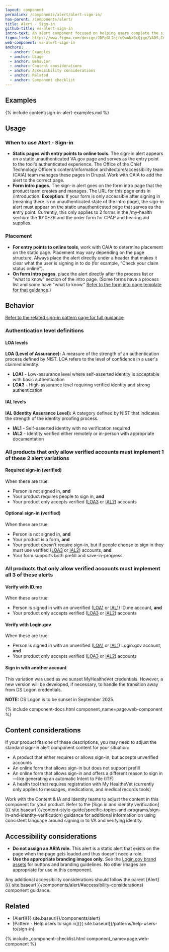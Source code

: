```yaml
---
layout: component
permalink: /components/alert/alert-sign-in/
has-parent: /components/alert/
title: Alert - Sign-in
github-title: va-alert-sign-in
intro-text: An alert component focused on helping users complete the sign-in process.
figma-link: https://www.figma.com/design/JDFpGLIojfuQwANXScQjqe/VADS-Component-Examples?node-id=5359-436
web-component: va-alert-sign-in
anchors:
  - anchor: Examples
  - anchor: Usage
  - anchor: Behavior
  - anchor: Content considerations
  - anchor: Accessibility considerations
  - anchor: Related
  - anchor: Component checklist
---
```


## Examples

{% include content/sign-in-alert-examples.md %}

## Usage

### When to use Alert - Sign-in

* **Static pages with entry points to online tools.** The sign-in alert appears on a static unauthenticated VA.gov page and serves as the entry point to the tool's authenticated experience. The Office of the Chief Technology Officer's content/information architecture/accessibility team (CAIA) team manages these pages in Drupal. Work with CAIA to add the alert to the correct page. 
* **Form intro pages.** The sign-in alert goes on the form intro page that the product team creates and manages. The URL for this page ends in /introduction. 
  **Exception:** If your form is only accessible after signing in (meaning there is no unauthenticated state of the intro page), the sign-in alert must appear on the static unauthenticated page that serves as the entry point. Currently, this only applies to 2 forms in the /my-health section: the 1010EZR and the order form for CPAP and hearing aid supplies.

### Placement

* **For entry points to online tools**, work with CAIA to determine placement on the static page. Placement may vary depending on the page structure. Always place the alert directly under a header that makes it clear what the user is signing in to do (for example, "Check your claim status online").
* **On form intro pages**, place the alert directly after the process list or "what to know" section of the intro page. (Some forms have a process list and some have "what to know." [Refer to the form into page template for that guidance](https://design.va.gov/templates/forms/introduction).)

## Behavior
[Refer to the related sign-in pattern page for full guidance](https://design.va.gov/patterns/help-users-to/sign-in)

### Authentication level definitions

<h4 id="loa-levels">LOA levels</h4>

**LOA (Level of Assurance):** A measure of the strength of an authentication process defined by NIST. LOA refers to the level of confidence in a user's claimed identity.

* **LOA1** - Low-assurance level where self-asserted identity is acceptable with basic authentication
* **LOA3** - High-assurance level requiring verified identity and strong authentication

<h4 id="ial-levels">IAL levels</h4>

**IAL (Identity Assurance Level):** A category defined by NIST that indicates the strength of the identity proofing process.

* **IAL1** - Self-asserted identity with no verification required
* **IAL2** - Identity verified either remotely or in-person with appropriate documentation

### All products that only allow verified accounts must implement 1 of these 2 alert variations

#### Required sign-in (verified)

When these are true:

* Person is not signed in, **and**
* Your product requires people to sign in, **and**
* Your product only accepts verified ([LOA3](#loa-levels) or [IAL2](#ial-levels)) accounts

#### Optional sign-in (verified)

When these are true:

* Person is not signed in, **and**
* Your product is a form, **and**
* Your product doesn't require sign-in, but if people choose to sign in they must use verified ([LOA3](#loa-levels) or [IAL2](#ial-levels)) accounts, **and**
* Your form supports both prefill and save-in-progress

### All products that only allow verified accounts must implement all 3 of these alerts

#### Verify with ID.me

When these are true:

* Person is signed in with an unverified ([LOA1](#loa-levels) or [IAL1](#ial-levels)) ID.me account, **and**
* Your product only accepts verified ([LOA3](#loa-levels) or [IAL2](#ial-levels)) accounts

#### Verify with Login.gov

When these are true:

* Person is signed in with an unverified ([LOA1](#loa-levels) or [IAL1](#ial-levels)) Login.gov account, **and**
* Your product only accepts verified ([LOA3](#loa-levels) or [IAL2](#ial-levels)) accounts

#### Sign in with another account

This variation was used as we sunset MyHealtheVet credentials. However, a new version will be developed, if necessary, to handle the transition away from DS Logon credentials.

**NOTE:** DS Logon is to be sunset in September 2025.

{% include component-docs.html component_name=page.web-component %}

## Content considerations

If your product fits one of these descriptions, you may need to adjust the standard sign-in alert component content for your situation:

* A product that either requires or allows sign-in, but accepts unverified accounts
* An online form that allows sign-in but does not support prefill
* An online form that allows sign-in and offers a different reason to sign in—like generating an automatic Intent to File (ITF)
* A health tool that requires registration with My HealtheVet (currently only applies to messages, medications, and medical records tools)

Work with the Content &amp; IA and Identity teams to adjust the content in this component for your product. Refer to the [Sign in and identity verification]({{ site.baseurl }}/content-style-guide/specific-topics-and-programs/sign-in-and-identity-verification) guidance for additional information on using consistent language around signing in to VA and verifying identity.

## Accessibility considerations

* **Do not assign an ARIA role.** This alert is a static alert that exists on the page when the page gets loaded and thus doesn’t need a role.
* **Use the appropriate branding images only.** See the [Login.gov brand assets](https://developers.login.gov/user-experience/sign-in-sign-out/#design-your-applications-sign-in-and-sign-out-buttons) for buttons and branding guidelines. No other images are appropriate for use in this component.

Any additional accessibility considerations should follow the parent [Alert]({{ site.baseurl }}/components/alert/#accessibility-considerations) component guidance.

## Related

* [Alert]({{ site.baseurl}}/components/alert)
* [Pattern - Help users to sign in]({{ site.baseurl}}/patterns/help-users-to/sign-in)

{% include _component-checklist.html component_name=page.web-component %}

